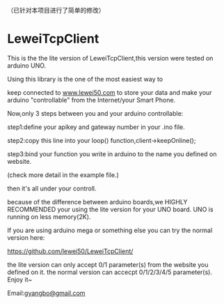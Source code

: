 （已针对本项目进行了简单的修改）


LeweiTcpClient
==============
This is the the lite version of LeweiTcpClient,this version were tested on arduino UNO.

Using this library is the one of the most easiest way to

keep connected to www.lewei50.com to store your data and make your arduino "controllable" from the Internet/your Smart Phone.

Now,only 3 steps between you and your arduino controllable:

step1:define your apikey and gateway number in your .ino file.

step2:copy this line into your loop() function,client->keepOnline();

step3:bind your function you write in arduino to the name you defined on website.

(check more detail in the example file.)

then it's all under your controll.

because of the difference between arduino boards,we HIGHLY RECOMMENDED your using the lite version for your UNO board.
UNO is running on less memory(2K).

If you are using arduino mega or something else you can try the normal version here:

https://github.com/lewei50/LeweiTcpClient/

the lite version can only accept 0/1 parameter(s) from the website you defined on it.
the normal version can accecpt 0/1/2/3/4/5 parameter(s).
Enjoy it~

Email:gyangbo@gmail.com
